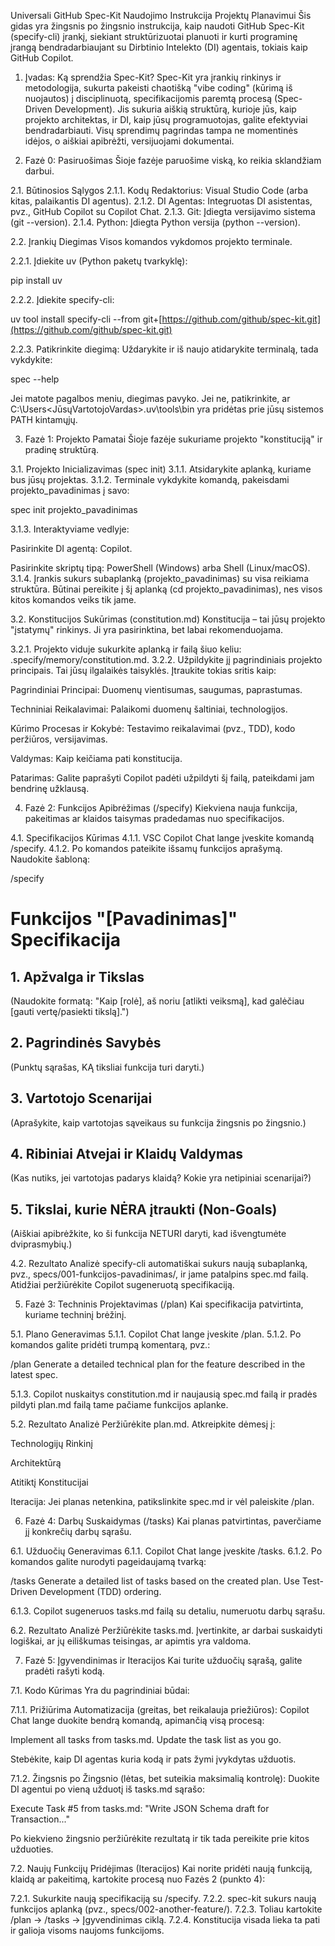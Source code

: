 Universali GitHub Spec-Kit Naudojimo Instrukcija Projektų Planavimui
Šis gidas yra žingsnis po žingsnio instrukcija, kaip naudoti GitHub Spec-Kit (specify-cli) įrankį, siekiant struktūrizuotai planuoti ir kurti programinę įrangą bendradarbiaujant su Dirbtinio Intelekto (DI) agentais, tokiais kaip GitHub Copilot.

1. Įvadas: Ką sprendžia Spec-Kit?
Spec-Kit yra įrankių rinkinys ir metodologija, sukurta pakeisti chaotišką "vibe coding" (kūrimą iš nuojautos) į disciplinuotą, specifikacijomis paremtą procesą (Spec-Driven Development). Jis sukuria aiškią struktūrą, kurioje jūs, kaip projekto architektas, ir DI, kaip jūsų programuotojas, galite efektyviai bendradarbiauti. Visų sprendimų pagrindas tampa ne momentinės idėjos, o aiškiai apibrėžti, versijuojami dokumentai.

2. Fazė 0: Pasiruošimas
Šioje fazėje paruošime viską, ko reikia sklandžiam darbui.

2.1. Būtinosios Sąlygos
2.1.1. Kodų Redaktorius: Visual Studio Code (arba kitas, palaikantis DI agentus).
2.1.2. DI Agentas: Integruotas DI asistentas, pvz., GitHub Copilot su Copilot Chat.
2.1.3. Git: Įdiegta versijavimo sistema (git --version).
2.1.4. Python: Įdiegta Python versija (python --version).

2.2. Įrankių Diegimas
Visos komandos vykdomos projekto terminale.

2.2.1. Įdiekite uv (Python paketų tvarkyklę):

pip install uv

2.2.2. Įdiekite specify-cli:

uv tool install specify-cli --from git+[https://github.com/github/spec-kit.git](https://github.com/github/spec-kit.git)

2.2.3. Patikrinkite diegimą: Uždarykite ir iš naujo atidarykite terminalą, tada vykdykite:

spec --help

Jei matote pagalbos meniu, diegimas pavyko. Jei ne, patikrinkite, ar C:\Users\<JūsųVartotojoVardas>\.uv\tools\bin yra pridėtas prie jūsų sistemos PATH kintamųjų.

3. Fazė 1: Projekto Pamatai
Šioje fazėje sukuriame projekto "konstituciją" ir pradinę struktūrą.

3.1. Projekto Inicializavimas (spec init)
3.1.1. Atsidarykite aplanką, kuriame bus jūsų projektas.
3.1.2. Terminale vykdykite komandą, pakeisdami projekto_pavadinimas į savo:

spec init projekto_pavadinimas

3.1.3. Interaktyviame vedlyje:

Pasirinkite DI agentą: Copilot.

Pasirinkite skriptų tipą: PowerShell (Windows) arba Shell (Linux/macOS).
3.1.4. Įrankis sukurs subaplanką (projekto_pavadinimas) su visa reikiama struktūra. Būtinai pereikite į šį aplanką (cd projekto_pavadinimas), nes visos kitos komandos veiks tik jame.

3.2. Konstitucijos Sukūrimas (constitution.md)
Konstitucija – tai jūsų projekto "įstatymų" rinkinys. Ji yra pasirinktina, bet labai rekomenduojama.

3.2.1. Projekto viduje sukurkite aplanką ir failą šiuo keliu: .specify/memory/constitution.md.
3.2.2. Užpildykite jį pagrindiniais projekto principais. Tai jūsų ilgalaikės taisyklės. Įtraukite tokias sritis kaip:

Pagrindiniai Principai: Duomenų vientisumas, saugumas, paprastumas.

Techniniai Reikalavimai: Palaikomi duomenų šaltiniai, technologijos.

Kūrimo Procesas ir Kokybė: Testavimo reikalavimai (pvz., TDD), kodo peržiūros, versijavimas.

Valdymas: Kaip keičiama pati konstitucija.

Patarimas: Galite paprašyti Copilot padėti užpildyti šį failą, pateikdami jam bendrinę užklausą.

4. Fazė 2: Funkcijos Apibrėžimas (/specify)
Kiekviena nauja funkcija, pakeitimas ar klaidos taisymas pradedamas nuo specifikacijos.

4.1. Specifikacijos Kūrimas
4.1.1. VSC Copilot Chat lange įveskite komandą /specify.
4.1.2. Po komandos pateikite išsamų funkcijos aprašymą. Naudokite šabloną:

/specify

# Funkcijos "[Pavadinimas]" Specifikacija

## 1. Apžvalga ir Tikslas
(Naudokite formatą: "Kaip [rolė], aš noriu [atlikti veiksmą], kad galėčiau [gauti vertę/pasiekti tikslą].")

## 2. Pagrindinės Savybės
(Punktų sąrašas, KĄ tiksliai funkcija turi daryti.)

## 3. Vartotojo Scenarijai
(Aprašykite, kaip vartotojas sąveikaus su funkcija žingsnis po žingsnio.)

## 4. Ribiniai Atvejai ir Klaidų Valdymas
(Kas nutiks, jei vartotojas padarys klaidą? Kokie yra netipiniai scenarijai?)

## 5. Tikslai, kurie NĖRA įtraukti (Non-Goals)
(Aiškiai apibrėžkite, ko ši funkcija NETURI daryti, kad išvengtumėte dviprasmybių.)

4.2. Rezultato Analizė
specify-cli automatiškai sukurs naują subaplanką, pvz., specs/001-funkcijos-pavadinimas/, ir jame patalpins spec.md failą. Atidžiai peržiūrėkite Copilot sugeneruotą specifikaciją.

5. Fazė 3: Techninis Projektavimas (/plan)
Kai specifikacija patvirtinta, kuriame techninį brėžinį.

5.1. Plano Generavimas
5.1.1. Copilot Chat lange įveskite /plan.
5.1.2. Po komandos galite pridėti trumpą komentarą, pvz.:

/plan
Generate a detailed technical plan for the feature described in the latest spec.

5.1.3. Copilot nuskaitys constitution.md ir naujausią spec.md failą ir pradės pildyti plan.md failą tame pačiame funkcijos aplanke.

5.2. Rezultato Analizė
Peržiūrėkite plan.md. Atkreipkite dėmesį į:

Technologijų Rinkinį

Architektūrą

Atitiktį Konstitucijai

Iteracija: Jei planas netenkina, patikslinkite spec.md ir vėl paleiskite /plan.

6. Fazė 4: Darbų Suskaidymas (/tasks)
Kai planas patvirtintas, paverčiame jį konkrečių darbų sąrašu.

6.1. Užduočių Generavimas
6.1.1. Copilot Chat lange įveskite /tasks.
6.1.2. Po komandos galite nurodyti pageidaujamą tvarką:

/tasks
Generate a detailed list of tasks based on the created plan. Use Test-Driven Development (TDD) ordering.

6.1.3. Copilot sugeneruos tasks.md failą su detaliu, numeruotu darbų sąrašu.

6.2. Rezultato Analizė
Peržiūrėkite tasks.md. Įvertinkite, ar darbai suskaidyti logiškai, ar jų eiliškumas teisingas, ar apimtis yra valdoma.

7. Fazė 5: Įgyvendinimas ir Iteracijos
Kai turite užduočių sąrašą, galite pradėti rašyti kodą.

7.1. Kodo Kūrimas
Yra du pagrindiniai būdai:

7.1.1. Prižiūrima Automatizacija (greitas, bet reikalauja priežiūros):
Copilot Chat lange duokite bendrą komandą, apimančią visą procesą:

Implement all tasks from tasks.md. Update the task list as you go.

Stebėkite, kaip DI agentas kuria kodą ir pats žymi įvykdytas užduotis.

7.1.2. Žingsnis po Žingsnio (lėtas, bet suteikia maksimalią kontrolę):
Duokite DI agentui po vieną užduotį iš tasks.md sąrašo:

Execute Task #5 from tasks.md: "Write JSON Schema draft for Transaction..."

Po kiekvieno žingsnio peržiūrėkite rezultatą ir tik tada pereikite prie kitos užduoties.

7.2. Naujų Funkcijų Pridėjimas (Iteracijos)
Kai norite pridėti naują funkciją, klaidą ar pakeitimą, kartokite procesą nuo Fazės 2 (punkto 4):

7.2.1. Sukurkite naują specifikaciją su /specify.
7.2.2. spec-kit sukurs naują funkcijos aplanką (pvz., specs/002-another-feature/).
7.2.3. Toliau kartokite /plan -> /tasks -> Įgyvendinimas ciklą.
7.2.4. Konstitucija visada lieka ta pati ir galioja visoms naujoms funkcijoms.